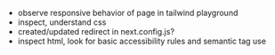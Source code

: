 * observe responsive behavior of page in tailwind playground
* inspect, understand css
* created/updated redirect in next.config.js?
* inspect html, look for basic accessibility rules and semantic tag use
